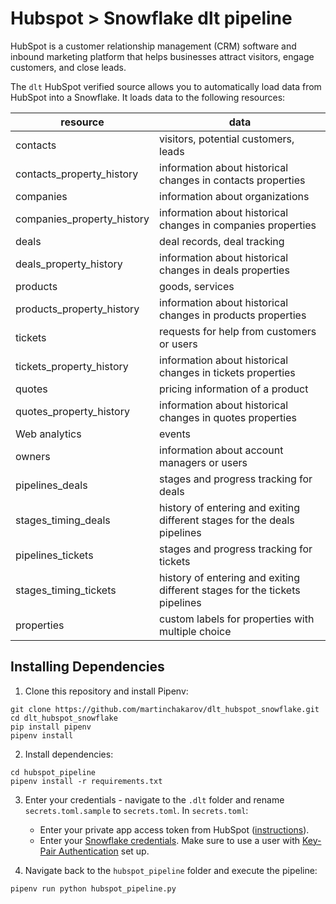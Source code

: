 # Hubspot > Snowflake dlt pipeline

HubSpot is a customer relationship management (CRM) software and inbound marketing platform that helps businesses attract visitors, engage customers, and close leads.

The `dlt` HubSpot verified source allows you to automatically load data from HubSpot into a Snowflake. It loads data to the following resources:

| resource                   | data                                                                     |
|----------------------------|--------------------------------------------------------------------------|
| contacts                   | visitors, potential customers, leads                                     |
| contacts_property_history  | information about historical changes in contacts properties              |
| companies                  | information about organizations                                          |
| companies_property_history | information about historical changes in companies properties             |
| deals                      | deal records, deal tracking                                              |
| deals_property_history     | information about historical changes in deals properties                 |
| products                   | goods, services                                                          |
| products_property_history  | information about historical changes in products properties              |
| tickets                    | requests for help from customers or users                                |
| tickets_property_history   | information about historical changes in tickets properties               |
| quotes                     | pricing information of a product                                         |
| quotes_property_history    | information about historical changes in quotes properties                |
| Web analytics              | events                                                                   |
| owners                     | information about account managers or users                              |
| pipelines_deals            | stages and progress tracking for deals                                   |
| stages_timing_deals            | history of entering and exiting different stages for the deals pipelines |
| pipelines_tickets          | stages and progress tracking for tickets                                 |
| stages_timing_tickets            | history of entering and exiting different stages for the tickets pipelines |
| properties                 | custom labels for properties with multiple choice                        |

## Installing Dependencies

1. Clone this repository and install Pipenv:
```
git clone https://github.com/martinchakarov/dlt_hubspot_snowflake.git
cd dlt_hubspot_snowflake
pip install pipenv
pipenv install
```
2. Install dependencies:
```
cd hubspot_pipeline
pipenv install -r requirements.txt
```
3. Enter your credentials - navigate to the `.dlt` folder and rename `secrets.toml.sample` to `secrets.toml`. In `secrets.toml`:

    * Enter your private app access token from HubSpot ([instructions](https://dlthub.com/docs/dlt-ecosystem/verified-sources/hubspot#setup-guide)).
    * Enter your [Snowflake credentials](https://dlthub.com/docs/dlt-ecosystem/destinations/snowflake#setup-guide). Make sure to use a user with [Key-Pair Authentication](https://docs.snowflake.com/en/user-guide/key-pair-auth) set up.

4. Navigate back to the `hubspot_pipeline` folder and execute the pipeline:
```
pipenv run python hubspot_pipeline.py
```